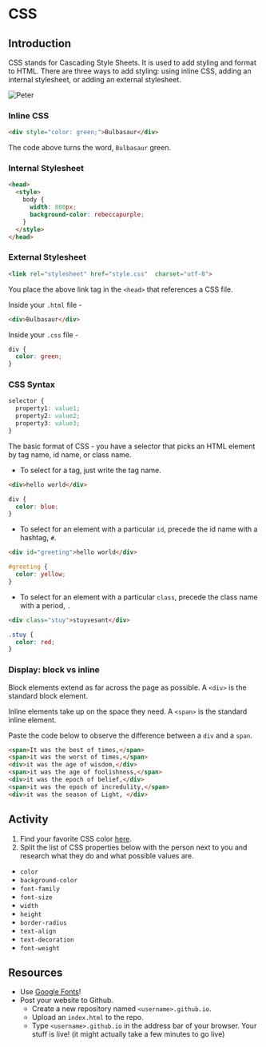# CSS

## Introduction
CSS stands for Cascading Style Sheets. It is used to add styling and format to HTML. There are three ways to add styling: using inline CSS, adding an internal stylesheet, or adding an external stylesheet.

![Peter](https://i.giphy.com/media/13XW2MJE0XCoM0/giphy.webp)

### Inline CSS
````html
<div style="color: green;">Bulbasaur</div>
````
The code above turns the word, `Bulbasaur` green.

### Internal Stylesheet
```html
<head>
  <style>
    body {
      width: 800px;
      background-color: rebeccapurple;
    }
  </style>
</head>
```

### External Stylesheet
````html
<link rel="stylesheet" href="style.css"  charset="utf-8">
````
You place the above link tag in the `<head>` that references a CSS file. <br>

Inside your `.html` file -
````html
<div>Bulbasaur</div>
````
Inside your `.css` file -
````css
div {
  color: green;
}
````


### CSS Syntax
````css
selector {
  property1: value1;
  property2: value2;
  property3: value3;
}
````
The basic format of CSS - you have a selector that picks an HTML element by tag name, id name, or class name.
* To select for a tag, just write the tag name.
```html
<div>hello world</div>
```
```css
div {
  color: blue;
}
```
* To select for an element with a particular `id`, precede the id name with a hashtag, `#`.
```html
<div id="greeting">hello world</div>
```
```css
#greeting {
  color: yellow;
}
```
* To select for an element with a particular `class`, precede the class name with a period, `.`
```html
<div class="stuy">stuyvesant</div>
```
```css
.stuy {
  color: red;
}
```


### Display: block vs inline
Block elements extend as far across the page as possible. A `<div>` is the standard block element.

Inline elements take up on the space they need. A `<span>` is the standard inline element.  

Paste the code below to observe the difference between a `div` and a `span`.
```html
<span>It was the best of times,</span>
<span>it was the worst of times,</span>
<div>it was the age of wisdom,</div>
<span>it was the age of foolishness,</span>
<div>it was the epoch of belief,</div>
<span>it was the epoch of incredulity,</span>
<div>it was the season of Light, </div>
```

## Activity
1) Find your favorite CSS color [here](http://colours.neilorangepeel.com/).
2) Split the list of CSS properties below with the person next to you and research what they do and what possible values are.
* `color`
* `background-color`
* `font-family`
* `font-size`
* `width`
* `height`
* `border-radius`
* `text-align`
* `text-decoration`
* `font-weight`


## Resources
* Use [Google Fonts](https://www.google.com/fonts)!
* Post your website to Github.
  - Create a new repository named `<username>.github.io`.
  - Upload an `index.html` to the repo.
  - Type `<username>.github.io` in the address bar of your browser. Your stuff is live! (it might actually take a few minutes to go live)
